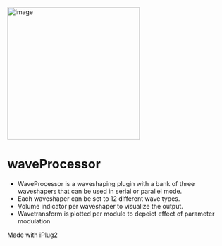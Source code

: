 
<img src="https://github.com/user-attachments/assets/5c670102-c681-407b-ad6d-40e8abf8ff4f" alt="image" width="300" height="auto">

# waveProcessor
- WaveProcessor is a waveshaping plugin with a bank of three waveshapers that can be used in serial or parallel mode. 
- Each  waveshaper can be set to 12 different wave types.
- Volume indicator per waveshaper to visualize the output.
- Wavetransform is plotted per module to depeict effect of parameter modulation

Made with iPlug2
